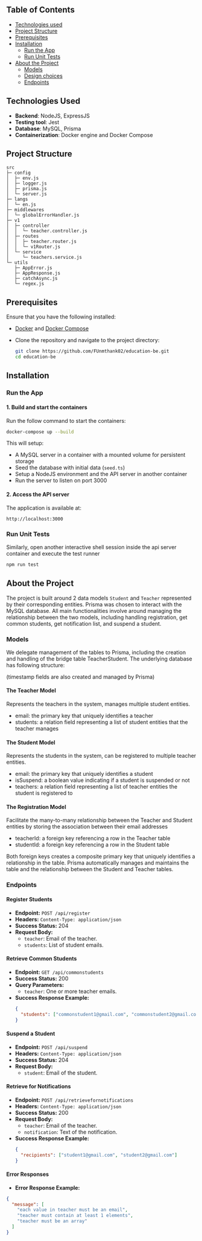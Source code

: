 ## Table of Contents

- [Technologies used](#technologies-used)
- [Project Structure](#project-structure)
- [Prerequisites](#prerequisites)
- [Installation](#installation)
  - [Run the App](#run-the-app)
  - [Run Unit Tests](#run-unit-tests)
- [About the Project](#about-the-project)
  - [Models](#models)
  - [Design choices](#design-choices)
  - [Endpoints](#endpoints)

## Technologies Used

- **Backend**: NodeJS, ExpressJS
- **Testing tool**: Jest
- **Database**: MySQL, Prisma
- **Containerization**: Docker engine and Docker Compose

## Project Structure

```
src
├─ config
│  ├─ env.js
│  ├─ logger.js
│  ├─ prisma.js
│  └─ server.js
├─ langs
│  └─ en.js
├─ middlewares
│  └─ globalErrorHandler.js
├─ v1
│  ├─ controller
│  │  └─ teacher.controller.js
│  ├─ routes
│  │  ├─ teacher.router.js
│  │  └─ v1Router.js
│  └─ service
│     └─ teachers.service.js
└─ utils
   ├─ AppError.js
   ├─ AppResponse.js
   ├─ catchAsync.js
   └─ regex.js
```

## Prerequisites

Ensure that you have the following installed:

- [Docker](https://www.docker.com/get-started/) and [Docker Compose](https://docs.docker.com/compose/install/)
- Clone the repository and navigate to the project directory:

  ```bash
  git clone https://github.com/FUnmthank02/education-be.git
  cd education-be
  ```

## Installation

### Run the App

#### 1. Build and start the containers

Run the follow command to start the containers:

```bash
docker-compose up --build
```

This will setup:

- A MySQL server in a container with a mounted volume for persistent storage
- Seed the database with initial data (`seed.ts`)
- Setup a NodeJS environment and the API server in another container
- Run the server to listen on port 3000

#### 2. Access the API server

The application is available at:

```
http://localhost:3000
```

### Run Unit Tests

Similarly, open another interactive shell session inside the api server container and execute the test runner

```bash
npm run test
```

## About the Project

The project is built around 2 data models `Student` and `Teacher` represented by their corresponding entities. Prisma was chosen to interact with the MySQL database. All main functionalities involve around managing the relationship between the two models, including handling registration, get common students, get notification list, and suspend a student.

### Models

We delegate management of the tables to Prisma, including the creation and handling of the bridge table TeacherStudent. The underlying database has following structure:

(timestamp fields are also created and managed by Prisma)

#### The Teacher Model

Represents the teachers in the system, manages multiple student entities.

- email: the primary key that uniquely identifies a teacher
- students: a relation field representing a list of student entities that the teacher manages

#### The Student Model

Represents the students in the system, can be registered to multiple teacher entities.

- email: the primary key that uniquely identifies a student
- isSuspend: a boolean value indicating if a student is suspended or not
- teachers: a relation field representing a list of teacher entities the student is registered to

#### The Registration Model

Facilitate the many-to-many relationship between the Teacher and Student entities by storing the association between their email addresses

- teacherId: a foreign key referencing a row in the Teacher table
- studentId: a foreign key referencing a row in the Student table

Both foreign keys creates a composite primary key that uniquely identifies a relationship in the table. Prisma automatically manages and maintains the table and the relationship between the Student and Teacher tables.

### Endpoints

#### Register Students

- **Endpoint:** `POST /api/register`
- **Headers:** `Content-Type: application/json`
- **Success Status:** 204
- **Request Body:**
  - `teacher`: Email of the teacher.
  - `students`: List of student emails.

#### Retrieve Common Students

- **Endpoint:** `GET /api/commonstudents`
- **Success Status:** 200
- **Query Parameters:**
  - `teacher`: One or more teacher emails.
- **Success Response Example:**
  ```json
  {
    "students": ["commonstudent1@gmail.com", "commonstudent2@gmail.com"]
  }
  ```

#### Suspend a Student

- **Endpoint:** `POST /api/suspend`
- **Headers:** `Content-Type: application/json`
- **Success Status:** 204
- **Request Body:**
  - `student`: Email of the student.

#### Retrieve for Notifications

- **Endpoint:** `POST /api/retrievefornotifications`
- **Headers:** `Content-Type: application/json`
- **Success Status:** 200
- **Request Body:**
  - `teacher`: Email of the teacher.
  - `notification`: Text of the notification.
- **Success Response Example:**
  ```json
  {
    "recipients": ["student1@gmail.com", "student2@gmail.com"]
  }
  ```

#### Error Responses

- **Error Response Example:**

```json
{
  "message": [
    "each value in teacher must be an email",
    "teacher must contain at least 1 elements",
    "teacher must be an array"
  ]
}
```